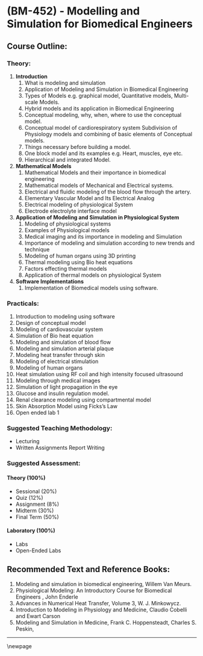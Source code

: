 # **(BM-452) - Modelling and Simulation for Biomedical Engineers**

## **Course Outline:**

### **Theory:**
1. **Introduction**
   1. What is modeling and simulation
   1. Application of Modeling and Simulation in Biomedical Engineering
   1. Types of Models e.g. graphical model, Quantitative models, Multi-scale Models.
   2. Hybrid models and its application in Biomedical Engineering
   3. Conceptual modeling, why, when, where to use the conceptual model.
   4. Conceptual model of cardiorespiratory system Subdivision of Physiology models and combining of basic elements of Conceptual models.
   5. Things necessary before building a model.
   6. One block model and its examples e.g. Heart, muscles, eye etc.
   7. Hierarchical and integrated Model.
2. **Mathematical Models**
   1. Mathematical Models and their importance in biomedical engineering
   2. Mathematical models of Mechanical and Electrical systems.
   3. Electrical and fluidic modeling of the blood flow through the artery.
   4. Elementary Vascular Model and Its Electrical Analog
   5. Electrical modeling of physiological System
   6. Electrode electrolyte interface model
3. **Application of Modeling and Simulation in Physiological System**
   1. Modeling of physiological systems
   2. Examples of Physiological models
   3. Medical imaging and its importance in modeling and Simulation
   4. Importance of modeling and simulation according to new trends and technique
   5. Modeling of human organs using 3D printing
   6. Thermal modeling using Bio heat equations
   7. Factors effecting thermal models
   8. Application of thermal models on physiological System
4. **Software Implementations**
   1. Implementation of Biomedical models using software.

### **Practicals:**
1. Introduction to modeling using software
1. Design of conceptual model
1. Modeling of cardiovascular system
1. Simulation of Bio heat equation
1. Modeling and simulation of blood flow
1. Modeling and simulation arterial plaque
1. Modeling heat transfer through skin
1. Modeling of electrical stimulation
1. Modeling of human organs
1. Heat simulation using RF coil and high intensity focused ultrasound
1. Modeling through medical images
1. Simulation of light propagation in the eye
1. Glucose and insulin regulation model.
1. Renal clearance modeling using compartmental model
1. Skin Absorption Model using Ficks’s Law
1. Open ended lab 1

### **Suggested Teaching Methodology:**

- Lecturing
- Written Assignments Report Writing

### **Suggested Assessment:**

#### **Theory (100%)**

- Sessional (20%)
- Quiz (12%)
- Assignment (8%)
- Midterm (30%)
- Final Term (50%)

#### **Laboratory (100%)**

- Labs
- Open-Ended Labs

## **Recommended Text and Reference Books:**

1. Modeling and simulation in biomedical engineering, Willem Van Meurs.
1. Physiological Modeling: An Introductory Course for Biomedical Engineers , John Enderle
1. Advances in Numerical Heat Transfer, Volume 3, W. J. Minkowycz.
1. Introduction to Modeling in Physiology and Medicine, Claudio Cobelli and Ewart Carson
1. Modeling and Simulation in Medicine, Frank C. Hoppensteadt, Charles S. Peskin,

___
\newpage